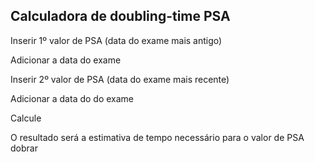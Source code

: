 
## Calculadora de doubling-time PSA ##

Inserir 1º valor de PSA (data do exame mais antigo)

Adicionar a data do exame 

Inserir 2º valor de PSA (data do exame mais recente)

Adicionar a data do do exame 

Calcule

O resultado será a estimativa de tempo necessário para o valor de PSA dobrar
